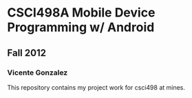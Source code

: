 # CSCI498A Mobile Device Programming w/ Android
## Fall 2012
### Vicente Gonzalez

This repository contains my project work for csci498 at mines.


